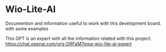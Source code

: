# Wio-Lite-AI
Documention and information useful to work with this development board. with some examples

This GPT is an expert with all the information related with this project: https://chat.openai.com/g/g-DRFaM7mpa-wio-lite-ai-expert
